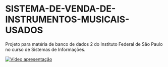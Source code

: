 # SISTEMA-DE-VENDA-DE-INSTRUMENTOS-MUSICAIS-USADOS
Projeto para matéria de banco de dados 2 do Instituto Federal de São Paulo no curso de Sistemas de Informações. 

   [![Video apresentação](https://img.youtube.com/vi/v=y_PItZXBXEU/0.jpg)](https://www.youtube.com/watch?v=v=y_PItZXBXEU)
